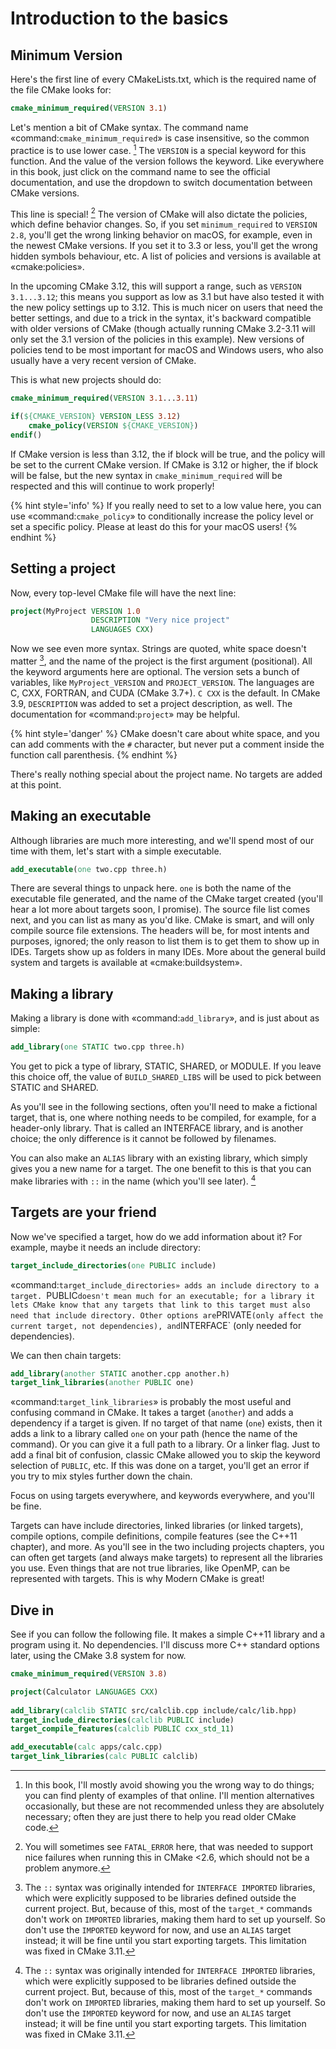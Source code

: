 # Introduction to the basics


## Minimum Version

Here's the first line of every CMakeLists.txt, which is the required name of the file CMake looks for:

```cmake
cmake_minimum_required(VERSION 3.1)
```

Let's mention a bit of CMake syntax. The command name «command:`cmake_minimum_required`» is case insensitive, so the common practice is to use lower case. [^1] The `VERSION` is a special keyword for this function. And the value of the version follows the keyword. Like everywhere in this book, just click on the command name to see the official documentation, and use the dropdown to switch documentation between CMake versions.

This line is special! [^2] The version of CMake will also dictate the policies, which define behavior changes. So, if you set `minimum_required` to `VERSION 2.8`, you'll get the wrong linking behavior on macOS, for example, even in the newest CMake versions. If you set it to 3.3 or less, you'll get the wrong hidden symbols behaviour, etc. A list of policies and versions is available at «cmake:policies».

In the upcoming CMake 3.12, this will support a range, such as `VERSION 3.1...3.12`; this means you support as low as 3.1 but have also tested it with the new policy settings up to 3.12. This is much nicer on users that need the better settings, and due to a trick in the syntax, it's backward compatible with older versions of CMake (though actually running CMake 3.2-3.11 will only set the 3.1 version of the policies in this example). New versions of policies tend to be most important for macOS and Windows users, who also
usually have a very recent version of CMake.

This is what new projects should do:

```cmake
cmake_minimum_required(VERSION 3.1...3.11)

if(${CMAKE_VERSION} VERSION_LESS 3.12)
    cmake_policy(VERSION ${CMAKE_VERSION})
endif()
```

If CMake version is less than 3.12, the if block will be true, and the policy will be set to the current CMake version. If CMake is 3.12 or higher, the if block will be false, but the new syntax in `cmake_minimum_required` will be respected and this will continue to work properly!


{% hint style='info' %}
If you really need to set to a low value here, you can use «command:`cmake_policy`» to conditionally increase the policy level or set a specific policy. Please at least do this for your macOS users!
{% endhint %}


## Setting a project

Now, every top-level CMake file will have the next line:

```cmake
project(MyProject VERSION 1.0
                  DESCRIPTION "Very nice project"
                  LANGUAGES CXX)
```

Now we see even more syntax. Strings are quoted, white space doesn't matter [^3], and the name of the project is the first argument (positional). All the keyword arguments here are optional. The version sets a bunch of variables, like `MyProject_VERSION` and `PROJECT_VERSION`. The languages are C, CXX, FORTRAN, and CUDA (CMake 3.7+). `C CXX` is the default. In CMake 3.9, `DESCRIPTION` was added to set a project description, as well. The documentation for «command:`project`» may be helpful. 

{% hint style='danger' %}
CMake doesn't care about white space, and you can add comments with the `#` character, but never put a comment inside the function call parenthesis.
{% endhint %}

There's really nothing special about the project name. No targets are added at this point.

## Making an executable

Although libraries are much more interesting, and we'll spend most of our time with them, let's start with a simple executable.

```cmake
add_executable(one two.cpp three.h)
```

There are several things to unpack here. `one` is both the name of the executable file generated, and the name of the CMake target created (you'll hear a lot more about targets soon, I promise). The source file list comes next, and you can list as many as you'd like. CMake is smart, and will only compile source file extensions. The headers will be, for most intents and purposes, ignored; the only reason to list them is to get them to show up in IDEs. Targets show up as folders in many IDEs. More about the general build system and targets is available at «cmake:buildsystem».


## Making a library

Making a library is done with «command:`add_library`», and is just about as simple:

```cmake
add_library(one STATIC two.cpp three.h)
```

You get to pick a type of library, STATIC, SHARED, or MODULE. If you leave this choice off, the value of `BUILD_SHARED_LIBS` will be used to pick between STATIC and SHARED.

As you'll see in the following sections, often you'll need to make a fictional target, that is, one where nothing needs to be compiled, for example, for a header-only library. That is called an INTERFACE library, and is another choice; the only difference is it cannot be followed by filenames.

You can also make an `ALIAS` library with an existing library, which simply gives you a new name for a target. The one benefit to this is that you can make libraries with `::` in the name (which you'll see later). [^3]

## Targets are your friend

Now we've specified a target, how do we add information about it? For example, maybe it needs an include directory:

```cmake
target_include_directories(one PUBLIC include)
```

«command:`target_include_directories» adds an include directory to a target. `PUBLIC` doesn't mean much for an executable; for a library it lets CMake know that any targets that link to this target must also need that include directory. Other options are `PRIVATE` (only affect the current target, not dependencies), and `INTERFACE` (only needed for dependencies).

We can then chain targets:

```cmake
add_library(another STATIC another.cpp another.h)
target_link_libraries(another PUBLIC one)
```

«command:`target_link_libraries`» is probably the most useful and confusing command in CMake. It takes a target (`another`) and adds a dependency if a target is given. If no target of that name (`one`) exists, then it adds a link to a library called `one` on your path (hence the name of the command). Or you can give it a full path to a library. Or a linker flag. Just to add a final bit of confusion, classic CMake allowed you to skip the keyword selection of `PUBLIC`, etc. If this was done on a target, you'll get an error if you try to mix styles further down the chain.

Focus on using targets everywhere, and keywords everywhere, and you'll be fine.

Targets can have include directories, linked libraries (or linked targets), compile options, compile definitions, compile features (see the C++11 chapter), and more. As you'll see in the two including projects chapters, you can often get targets (and always make targets) to represent all the libraries you use. Even things that are not true libraries, like OpenMP, can be represented with targets. This is why Modern CMake is great!


## Dive in

See if you can follow the following file. It makes a simple C++11 library and a program using it. No dependencies. I'll discuss more C++ standard options later, using the CMake 3.8 system for now.

```cmake
cmake_minimum_required(VERSION 3.8)

project(Calculator LANGUAGES CXX)
        
add_library(calclib STATIC src/calclib.cpp include/calc/lib.hpp)
target_include_directories(calclib PUBLIC include)
target_compile_features(calclib PUBLIC cxx_std_11)

add_executable(calc apps/calc.cpp)
target_link_libraries(calc PUBLIC calclib)

```


[^1]: In this book, I'll mostly avoid showing you the wrong way to do things; you can find plenty of examples of that online. I'll mention alternatives occasionally, but these are not recommended unless they are absolutely necessary; often they are just there to help you read older CMake code.

[^2]: You will sometimes see `FATAL_ERROR` here, that was needed to support nice failures when running this in CMake <2.6, which should not be a problem anymore.

[^3]: The `::` syntax was originally intended for `INTERFACE IMPORTED` libraries, which were explicitly supposed to be libraries defined outside the current project. But, because of this, most of the `target_*` commands don't work on `IMPORTED` libraries, making them hard to set up yourself. So don't use the `IMPORTED` keyword for now, and use an `ALIAS` target instead; it will be fine until you start exporting targets. This limitation was fixed in CMake 3.11.

